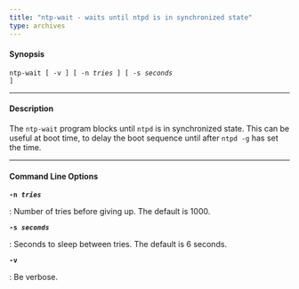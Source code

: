 ```yaml
---
title: "ntp-wait - waits until ntpd is in synchronized state"
type: archives
---
```


#### Synopsis

<code>ntp-wait [ -v ] [ -n _tries_ ] [ -s _seconds_ ]</code>

* * *

#### Description

The `ntp-wait` program blocks until `ntpd` is in synchronized state. This can be useful at boot time, to delay the boot sequence until after `ntpd -g` has set the time.

* * *

#### Command Line Options

<code>**-n _tries_**</code>

: Number of tries before giving up. The default is 1000.

<code>**-s _seconds_**</code>

: Seconds to sleep between tries. The default is 6 seconds.

<code>**-v**</code>

: Be verbose.